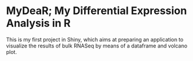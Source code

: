 # MyDeaR; My Differential Expression Analysis in R

This is my first project in Shiny, which aims at preparing an application to visualize the results of bulk RNASeq 
by means of a dataframe and volcano plot.
